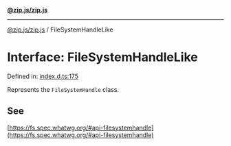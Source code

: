 [**@zip.js/zip.js**](../README.md)

***

[@zip.js/zip.js](../globals.md) / FileSystemHandleLike

# Interface: FileSystemHandleLike

Defined in: [index.d.ts:175](https://github.com/gildas-lormeau/zip.js/blob/71d0cfc32ac4da8ab21f65731cd6bc5601268bd6/index.d.ts#L175)

Represents the `FileSystemHandle` class.

## See

[https://fs.spec.whatwg.org/#api-filesystemhandle](https://fs.spec.whatwg.org/#api-filesystemhandle)
